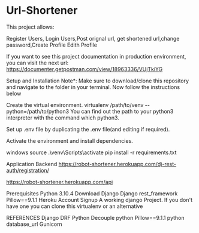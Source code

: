 # Url-Shortener
This project allows:

Register Users, Login Users,Post orignal url, get shortened url,change password,Create Profile Edith Profile

If you want to see this project documentation in production environment, you can visit the next url: https://documenter.getpostman.com/view/18963336/VUjTkiYG

Setup and Installation
Note*: Make sure to download/clone this repository and navigate to the folder in your terminal. Now follow the instructions below

Create the virtual environment. virtualenv /path/to/venv --python=/path/to/python3 You can find out the path to your python3 interpreter with the command which python3.

Set up .env file by duplicating the .env file(and editing if required).

Activate the environment and install dependencies.

windows source .\venv\Scripts\activate pip install -r requirements.txt

Application Backend
https://robot-shortener.herokuapp.com/dj-rest-auth/registration/

https://robot-shortener.herokuapp.com/api

Prerequisites
Python 3.10.4 Download Django Django rest_framework Pillow==9.1.1 Heroku Account Signup A working django Project. If you don't have one you can clone this virtualenv or an alternative

REFERENCES
Django DRF Python Decouple python Pillow==9.1.1 python database_url Gunicorn
